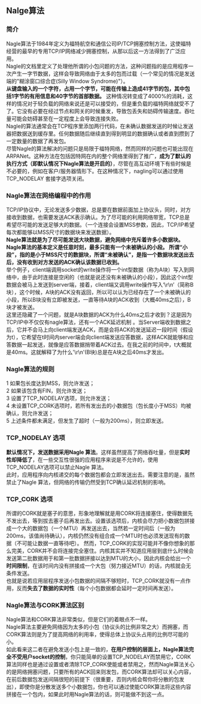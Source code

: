 ## Nalge算法
### 简介
Nagle算法于1984年定义为福特航空和通信公司IP/TCP拥塞控制方法，这使福特经营的最早的专用TCP/IP网络减少拥塞控制，从那以后这一方法得到了广泛应用。   
Nagle的文档里定义了处理他所谓的小包问题的方法，这种问题指的是应用程序一次产生一字节数据，这样会导致网络由于太多的包而过载（一个常见的情况是发送端的"糊涂窗口综合症(Silly Window Syndrome)"）。    
**从键盘输入的一个字符，占用一个字节，可能在传输上造成41字节的包，其中包括1字节的有用信息和40字节的首部数据。** 这种情况转变成了4000%的消耗，这样的情况对于轻负载的网络来说还是可以接受的，但是重负载的福特网络就受不了了。它没有必要在经过节点和网关的时候重发，导致包丢失和妨碍传输速度。吞吐量可能会妨碍甚至在一定程度上会导致连接失败。   
Nagle的算法通常会在TCP程序里添加两行代码，在未确认数据发送的时候让发送器把数据送到缓存里。任何数据随后继续直到得到明显的数据确认或者直到攒到了一定数量的数据了再发包。   
尽管Nagle的算法解决的问题只是局限于福特网络，然而同样的问题也可能出现在ARPANet。这种方法在包括因特网在内的整个网络里得到了推广，**成为了默认的执行方式（即默认情况下Nagle算法是开启的）**，尽管在高互动环境下有些时候是不必要的，例如在客户/服务器情形下。在这种情况下，nagling可以通过使用TCP_NODELAY 套接字选项关闭。   
### Nagle算法在网络编程中的作用
TCP/IP协议中，无论发送多少数据，总是要在数据前面加上协议头，同时，对方接收到数据，也需要发送ACK表示确认。为了尽可能的利用网络带宽，TCP总是希望尽可能的发送足够大的数据。（一个连接会设置MSS参数，因此，TCP/IP希望每次都能够以MSS尺寸的数据块来发送数据）。   
**Nagle算法就是为了尽可能发送大块数据，避免网络中充斥着许多小数据块。**   
**Nagle算法的基本定义是任意时刻，最多只能有一个未被确认的小段。 所谓“小段”，指的是小于MSS尺寸的数据块，所谓“未被确认”，是指一个数据块发送出去后，没有收到对方发送的ACK确认该数据已收到。**   
举个例子，client端调用socket的write操作将一个int型数据（称为A块）写入到网络中，由于此时连接是空闲的（也就是说还没有未被确认的小段），因此这个int型数据会被马上发送到server端，接着，client端又调用write操作写入‘\r\n’（简称B块），这个时候，A块的ACK没有返回，所以可以认为已经存在了一个未被确认的小段，所以B块没有立即被发送，一直等待A块的ACK收到（大概40ms之后），B块才被发送。    
这里还隐藏了一个问题，就是A块数据的ACK为什么40ms之后才收到？这是因为TCP/IP中不仅仅有nagle算法，还有一个ACK延迟机制 。当Server端收到数据之后，它并不会马上向client端发送ACK，而是会将ACK的发送延迟一段时间（假设为t），它希望在t时间内server端会向client端发送应答数据，这样ACK就能够和应答数据一起发送，就像是应答数据捎带着ACK过去。在我之前的时间中，t大概就是40ms。这就解释了为什么'\r\n'(B块)总是在A块之后40ms才发出。   
### Nagle算法的规则
1 如果包长度达到MSS，则允许发送；   
2 如果该包含有FIN，则允许发送；   
3 设置了TCP_NODELAY选项，则允许发送；   
4 未设置TCP_CORK选项时，若所有发出去的小数据包（包长度小于MSS）均被确认，则允许发送；   
5 上述条件都未满足，但发生了超时（一般为200ms），则立即发送。   
### TCP_NODELAY 选项
**默认情况下，发送数据采用Nagle 算法**。这样虽然提高了网络吞吐量，但是**实时性却降低了**，在一些交互性很强的应用程序来说是不允许的，使用TCP_NODELAY选项可以禁止Nagle 算法。    
此时，应用程序向内核递交的每个数据包都会立即发送出去。需要注意的是，虽然禁止了Nagle 算法，但网络的传输仍然受到TCP确认延迟机制的影响。    
### TCP_CORK 选项
所谓的CORK就是塞子的意思，形象地理解就是用CORK将连接塞住，使得数据先不发出去，等到拔去塞子后再发出去。设置该选项后，内核会尽力把小数据包拼接成一个大的数据包（一个MTU）再发送出去，当然若一定时间后（一般为200ms，该值尚待确认），内核仍然没有组合成一个MTU时也必须发送现有的数据（不可能让数据一直等待吧）。
然而，TCP_CORK的实现可能并不像你想象的那么完美，CORK并不会将连接完全塞住。内核其实并不知道应用层到底什么时候会发送第二批数据用于和第一批数据拼接以达到MTU的大小，因此内核会给出一个**时间限制**，在该时间内没有拼接成一个大包（努力接近MTU）的话，内核就会无条件发送。   
也就是说若应用层程序发送小包数据的间隔不够短时，TCP\_CORK就没有一点作用，反而**失去了数据的实时性**（每个小包数据都会延时一定时间再发送）。
### Nagle算法与CORK算法区别
Nagle算法和CORK算法非常类似，但是它们的着眼点不一样。   
Nagle算法主要避免网络因为太多的小包（协议头的比例非常之大）而拥塞，而CORK算法则是为了提高网络的利用率，使得总体上协议头占用的比例尽可能的小。    
如此看来这二者在避免发送小包上是一致的，**在用户控制的层面上，Nagle算法完全不受用户socket的控制**，你只能简单的设置TCP\_NODELAY而禁用它，CORK算法同样也是通过设置或者清除TCP\_CORK使能或者禁用之，然而Nagle算法关心的是网络拥塞问题，只要所有的ACK回来则发包，而CORK算法却可以关心内容，在前后数据包发送间隔很短的前提下（很重要，否则内核会帮你将分散的包发出），即使你是分散发送多个小数据包，你也可以通过使能CORK算法将这些内容拼接在一个包内，如果此时用Nagle算法的话，则可能做不到这一点。